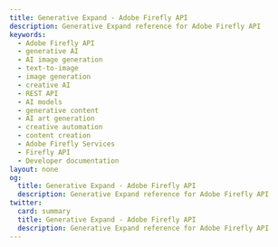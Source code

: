 ```yaml
---
title: Generative Expand - Adobe Firefly API
description: Generative Expand reference for Adobe Firefly API
keywords:
  - Adobe Firefly API
  - generative AI
  - AI image generation
  - text-to-image
  - image generation
  - creative AI
  - REST API
  - AI models
  - generative content
  - AI art generation
  - creative automation
  - content creation
  - Adobe Firefly Services
  - Firefly API
  - Developer documentation
layout: none
og:
  title: Generative Expand - Adobe Firefly API
  description: Generative Expand reference for Adobe Firefly API
twitter:
  card: summary
  title: Generative Expand - Adobe Firefly API
  description: Generative Expand reference for Adobe Firefly API
---
```


<RedoclyAPIBlock src="/firefly-services/docs/generative_expand_v3.json" width="600px" disableSidebar scrollYOffset={64} generateCodeSamples="languages: [{lang: 'curl'}]" />
